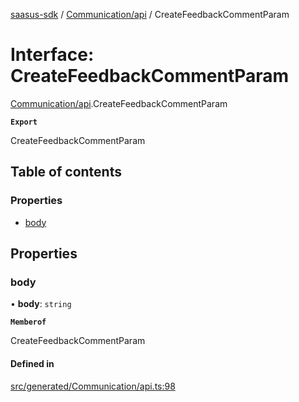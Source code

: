 [saasus-sdk](../README.md) / [Communication/api](../modules/Communication_api.md) / CreateFeedbackCommentParam

# Interface: CreateFeedbackCommentParam

[Communication/api](../modules/Communication_api.md).CreateFeedbackCommentParam

**`Export`**

CreateFeedbackCommentParam

## Table of contents

### Properties

- [body](Communication_api.CreateFeedbackCommentParam.md#body)

## Properties

### body

• **body**: `string`

**`Memberof`**

CreateFeedbackCommentParam

#### Defined in

[src/generated/Communication/api.ts:98](https://github.com/saasus-platform/saasus-sdk-javascript/blob/2c78b0a/src/generated/Communication/api.ts#L98)
